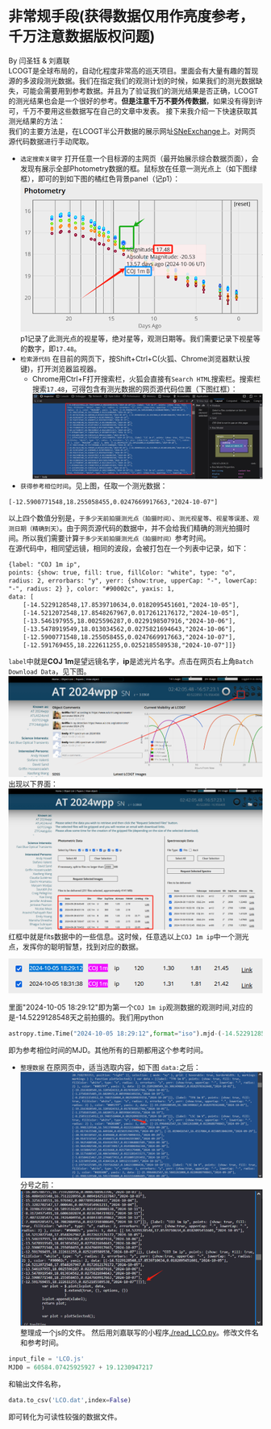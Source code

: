 # 非常规手段(获得数据仅用作亮度参考，千万注意数据版权问题)
By 闫圣钰 & 刘嘉联   
LCOGT是全球布局的，自动化程度非常高的巡天项目。里面会有大量有趣的暂现源的多波段测光数据。我们在指定我们的观测计划的时候，如果我们的测光数据缺失，可能会需要用到参考数据。并且为了验证我们的测光结果是否正确，LCOGT的测光结果也会是一个很好的参考。**但是注意千万不要外传数据**，如果没有得到许可，千万不要用这些数据写在自己的文章中发表。
接下来我介绍一下快速获取其测光结果的方法：   
我们的主要方法是，在LCOGT半公开数据的展示网址[SNeExchange](https://supernova.exchange/public/)上。对网页源代码数据进行手动爬取。
- `选定搜索关键字` 打开任意一个目标源的主网页（最开始展示综合数据页面），会发现有展示全部Photometry数据的框。鼠标放在任意一测光点上（如下图绿框），即可的到如下图的橘红色背景panel（记p1）：
![alt text](image.png)  
p1记录了此测光点的视星等，绝对星等，观测日期等。我们需要记录下视星等的数字，即`17.48`。
- `检索源代码` 在目前的网页下，按Shift+Ctrl+C(火狐、Chrome浏览器默认按键)，打开浏览器监视器。
    - Chrome用Ctrl+F打开搜索栏，火狐会直接有`Search HTML`搜索栏。搜索栏搜索`17.48`，可得包含有测光数据的网页源代码位置（下图红框）：
    ![alt text](image-1.png)
- `获得参考相位时间`。见上图，任取一个测光数据：   
```javescript
[-12.5900771548,18.255058455,0.0247669917663,"2024-10-07"]
```
以上四个数值分别是，`于多少天前拍摄测光点（拍摄时间）`、`测光视星等`、`视星等误差`、`观测日期（精确到天）`。由于网页源代码的数据中，并不会给我们精确的测光拍摄时间。所以我们需要计算`于多少天前拍摄测光点（拍摄时间）`参考时间。   
在源代码中，相同望远镜，相同的波段，会被打包在一个列表中记录，如下：
```javescript
{label: "COJ 1m ip", 
points: {show: true, fill: true, fillColor: "white", type: "o", radius: 2, errorbars: "y", yerr: {show:true, upperCap: "-", lowerCap: "-", radius: 2} }, color: "#90002c", yaxis: 1, 
data: [
    [-14.5229128548,17.8539710634,0.0182095451601,"2024-10-05"], 
    [-14.5212072548,17.8548267967,0.0172612176172,"2024-10-05"], 
    [-13.546197955,18.0025596287,0.0229198507916,"2024-10-06"], 
    [-13.5478919549,18.013034562,0.0275821694643,"2024-10-06"], 
    [-12.5900771548,18.255058455,0.0247669917663,"2024-10-07"], 
    [-12.591769455,18.222611255,0.0252185589538,"2024-10-07"]]}
```
`label`中就是**COJ 1m**是望远镜名字，**ip**是滤光片名字。点击在网页右上角`Batch Download Data`，见下图。
![alt text](image-2.png)   
出现以下界面：
![alt text](image-3.png)    
红框中就是fits数据中的一些信息。这时候，任意选以上`COJ 1m ip`中一个测光点，发挥你的聪明智慧，找到对应的数据。

![alt text](image-5.png)    

里面"2024-10-05 18:29:12"即为第一个`COJ 1m ip`观测数据的观测时间,对应的是-14.5229128548天之前拍摄的。我们用python
```python
astropy.time.Time("2024-10-05 18:29:12",format="iso").mjd-(-14.5229128548)
```
即为参考相位时间的MJD。其他所有的日期都用这个参考时间。
- `整理数据` 在原网页中，适当选取内容，如下图
`data:`之后：
![alt text](image-7.png)  
分号之前：
![alt text](image-6.png)   
整理成一个js的文件。
然后用刘嘉联写的小程序[./read_LCO.py](./read_LCO.py)。修改文件名和参考时间。
```python
input_file = 'LCO.js'
MJD0 = 60584.07425925927 + 19.1230947217
```
和输出文件名称，
```python 
data.to_csv('LCO.dat',index=False)
```
即可转化为可读性较强的数据文件。
